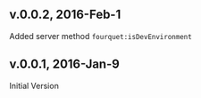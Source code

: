## v.0.0.2, 2016-Feb-1
Added server method `fourquet:isDevEnvironment`

## v.0.0.1, 2016-Jan-9
Initial Version
